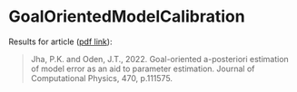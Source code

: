 # GoalOrientedModelCalibration

Results for article ([pdf link](https://prashjha.github.io/publication/jha-2022-goal/jha-2022-goal.pdf)):
> Jha, P.K. and Oden, J.T., 2022. Goal-oriented a-posteriori estimation of model error as an aid to parameter estimation. Journal of Computational Physics, 470, p.111575.
